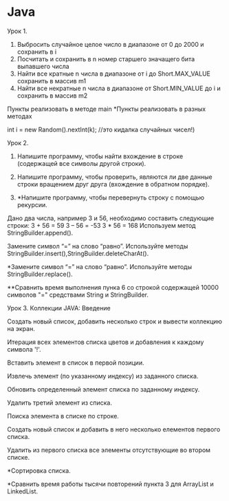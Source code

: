 # Java
Урок 1.
1. Выбросить случайное целое число в диапазоне от 0 до 2000 и сохранить в i
2. Посчитать и сохранить в n номер старшего значащего бита выпавшего числа
3. Найти все кратные n числа в диапазоне от i до Short.MAX_VALUE сохранить в массив m1
4. Найти все некратные n числа в диапазоне от Short.MIN_VALUE до i и сохранить в массив m2

Пункты реализовать в методе main
*Пункты реализовать в разных методах

int i = new Random().nextInt(k); //это кидалка случайных чисел!)


Урок 2.

1. Напишите программу, чтобы найти вхождение в строке (содержащей все символы другой строки).

2. Напишите программу, чтобы проверить, являются ли две данные строки вращением друг друга (вхождение в обратном порядке).

3. *Напишите программу, чтобы перевернуть строку с помощью рекурсии.

Дано два числа, например 3 и 56, необходимо составить следующие строки: 3 + 56 = 59 3 – 56 = -53 3 * 56 = 168 Используем метод StringBuilder.append().

Замените символ “=” на слово “равно”. Используйте методы StringBuilder.insert(),StringBuilder.deleteCharAt().

*Замените символ “=” на слово “равно”. Используйте методы StringBuilder.replace().

**Сравнить время выполнения пунка 6 со строкой содержащей 10000 символов "=" средствами String и StringBuilder.

Урок 3. Коллекции JAVA: Введение

Создать новый список, добавить несколько строк и вывести коллекцию на экран.

Итерация всех элементов списка цветов и добавления к каждому символа '!'.

Вставить элемент в список в первой позиции.

Извлечь элемент (по указанному индексу) из заданного списка.

Обновить определенный элемент списка по заданному индексу.

Удалить третий элемент из списка.

Поиска элемента в списке по строке.

Создать новый список и добавить в него несколько елементов первого списка.

Удалить из первого списка все элементы отсутствующие во втором списке.

*Сортировка списка.

*Сравнить время работы тысячи повторений пункта 3 для ArrayList и LinkedList.

